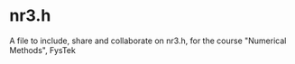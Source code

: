 # nr3.h
A file to include, share and collaborate on nr3.h, for the course "Numerical Methods", FysTek
